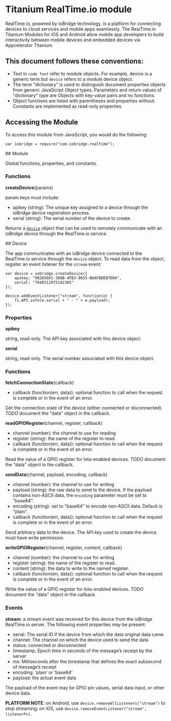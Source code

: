 # Titanium RealTime.io module

RealTime.io, powered by ioBridge technology, is a platform for connecting devices to cloud services 
and mobile apps seamlessly. The RealTime.io Titanium Modules for iOS and Android allow mobile app developers 
to build interactivity between mobile devices and embedded devices via Appcelerator Titanium.

## This document follows these conventions:

* Text in `code font` refer to module objects.  For example, device is a generic term
  but `device` refers to a module device object.
* The term "dictionary" is used to distinguish document properties objects from generic
  JavaScript Object types.  Parameters and return values of "dictionary" type are Objects
  with key-value pairs and no functions.
* Object functions are listed with parentheses and properties without.  Constants are
  implemented as read-only properties.

## Accessing the Module

To access this module from JavaScript, you would do the following:

    var iobridge = require("com.iobridge.realtime");

<a name="module"/>
## Module

Global functions, properties, and constants.

### Functions

**createDevice**(params)

param keys must include:

* apikey (string): The unique key assigned to a device through the ioBridge
device registration process.
* serial (string): The serial number of the device to create.

Returns a [`device`](#device) object that can be used to remotely communicate
with an ioBridge device through the RealTime.io service.

<a name="device"/>
## Device

The app communicates with an ioBridge device connected to the RealTime.io
service through the `device` object.  To read data from the object, register
an event listener for the `stream` event:

    var device = iobridge.createDevice({
        apikey: "982656D1-368B-4FB3-9655-B6AFBDEB7D04",
        serial: "7640212975142365"
    });
    
    device.addEventListener("stream", function(e) {
        Ti.API.info(e.serial + " - " + e.payload);
    });

### Properties

**apikey**

string, read-only.  The API key associated with this device object.

**serial**

string, read-only.  The serial number associated with this device object.

### Functions

**fetchConnectionState**(callback)

* callback (function(err, data)): optional function to call when the request is
complete or in the event of an error.

Get the connection state of the device (either connected or disconnected).
*TODO* document the "data" object in the callback.

**readGPIORegister**(channel, register, callback)

* channel (number): the channel to use for reading
* register (string): the name of the register to read.
* callback (function(err, data)): optional function to call when the request is
complete or in the event of an error.

Read the value of a GPIO register for Iota-enabled devices.
*TODO* document the "data" object in the callback.

**sendData**(channel, payload, encoding, callback)

* channel (number): the channel to use for writing
* payload (string): the raw data to send to the device.  If the payload contains
non-ASCII data, the `encoding` parameter must be set to "base64".
* encoding (string): set to "base64" to encode non-ASCII data.  Default is "plain".
* callback (function(err, data)): optional function to call when the request is
complete or in the event of an error.

Send arbitrary data to the device.  The API key used to create the device must
have write permission.

**writeGPIORegister**(channel, register, content, callback)

* channel (number): the channel to use for writing
* register (string): the name of the register to read.
* content (string): the data to write to the named register.
* callback (function(err, data)): optional function to call when the request is
complete or in the event of an error.

Write the value of a GPIO register for Iota-enabled devices.
*TODO* document the "data" object in the callback.

### Events

**stream**: a stream event was received for this device from the ioBridge RealTime.io
server.  The following event properties may be present:

* serial: The serial ID if the device from which the data original data came
* channel: The channel on which the device used to send the data
* status: connected or disconnected
* timestamp: Epoch time in seconds of the message’s receipt by the server
* ms: Milliseconds after the timestamp that defines the exact subsecond of message’s receipt
* encoding: ‘plain’ or ‘base64’
* payload: the actual event data

The payload of the event may be GPIO pin values, serial data input, or other device
data.

**PLATFORM NOTE**: on Android, use `device.removeAllListeners("stream")` to stop streaming;
on iOS, use `device.removeEventListener("stream", listenerFn)`.
